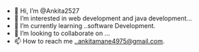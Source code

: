 - 👋 Hi, I’m @Ankita2527
- 👀 I’m interested in web development and java development...
- 🌱 I’m currently learning ..software Development.
- 💞️ I’m looking to collaborate on ...
- 📫 How to reach me ..ankitamane4975@gmail.com.

<!---
Ankita2527/Ankita2527 is a ✨ special ✨ repository because its `README.md` (this file) appears on your GitHub profile.
You can click the Preview link to take a look at your changes.
--->
